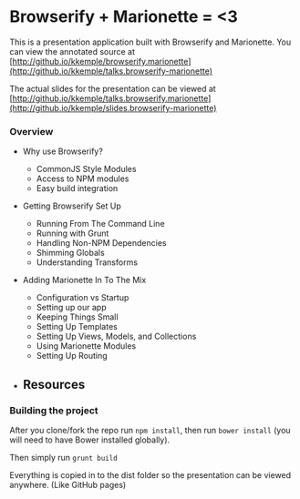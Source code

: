 # Browserify + Marionette = <3

This is a presentation application built with Browserify and Marionette. You can view the annotated source at [http://github.io/kkemple/browserify.marionette](http://github.io/kkemple/talks.browserify-marionette)

The actual slides for the presentation can be viewed at [http://github.io/kkemple/talks.browserify.marionette](http://github.io/kkemple/slides.browserify-marionette)

### Overview

- Why use Browserify?
    - CommonJS Style Modules
    - Access to NPM modules
    - Easy build integration

- Getting Browserify Set Up
    - Running From The Command Line
    - Running with Grunt
    - Handling Non-NPM Dependencies
    - Shimming Globals
    - Understanding Transforms

- Adding Marionette In To The Mix
    - Configuration vs Startup
    - Setting up our app
    - Keeping Things Small
    - Setting Up Templates
    - Setting Up Views, Models, and Collections
    - Using Marionette Modules
    - Setting Up Routing

- Resources
    -


### Building the project

After you clone/fork the repo run `npm install`, then run `bower install` (you will need to have Bower installed globally).

Then simply run `grunt build`

Everything is copied in to the dist folder so the presentation can be viewed anywhere. (Like GitHub pages)